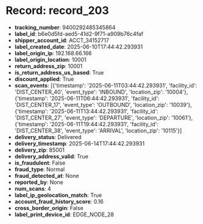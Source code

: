 # Record: record_203

- **tracking_number**: 9400292485345864
- **label_id**: b6e0d5fd-aed5-41d2-9f71-a909b76c4faf
- **shipper_account_id**: ACCT_34152717
- **label_created_date**: 2025-06-10T17:44:42.293931
- **label_origin_ip**: 192.168.66.166
- **label_origin_location**: 10001
- **return_address_zip**: 10001
- **is_return_address_us_based**: True
- **discount_applied**: True
- **scan_events**: [{'timestamp': '2025-06-11T03:44:42.293931', 'facility_id': 'DIST_CENTER_40', 'event_type': 'INBOUND', 'location_zip': '10004'}, {'timestamp': '2025-06-11T06:44:42.293931', 'facility_id': 'DIST_CENTER_17', 'event_type': 'OUTBOUND', 'location_zip': '10039'}, {'timestamp': '2025-06-11T13:44:42.293931', 'facility_id': 'DIST_CENTER_27', 'event_type': 'DEPARTURE', 'location_zip': '10061'}, {'timestamp': '2025-06-11T19:44:42.293931', 'facility_id': 'DIST_CENTER_38', 'event_type': 'ARRIVAL', 'location_zip': '10115'}]
- **delivery_status**: Delivered
- **delivery_timestamp**: 2025-06-14T17:44:42.293931
- **delivery_zip**: 85001
- **delivery_address_valid**: True
- **is_fraudulent**: False
- **fraud_type**: Normal
- **fraud_detected_at**: None
- **reported_by**: None
- **num_scans**: 4
- **label_ip_geolocation_match**: True
- **account_fraud_history_score**: 0.16
- **cross_border_origin**: False
- **label_print_device_id**: EDGE_NODE_28